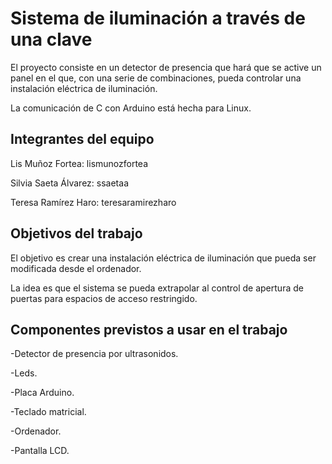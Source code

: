 # Sistema de iluminación a través de una clave

El proyecto consiste en un detector de presencia que hará que se active un panel en el que, con una serie de combinaciones, pueda controlar una instalación eléctrica de iluminación.


La comunicación de C con Arduino está hecha para Linux.

## Integrantes del equipo

Lis Muñoz Fortea: lismunozfortea

Silvia Saeta Álvarez: ssaetaa

Teresa Ramírez Haro: teresaramirezharo

## Objetivos del trabajo

El objetivo es crear una instalación eléctrica de iluminación que pueda ser modificada desde el ordenador.

La idea es que el sistema se pueda extrapolar al control de apertura de puertas para espacios de acceso restringido.

## Componentes previstos a usar en el trabajo

-Detector de presencia por ultrasonidos.

-Leds.

-Placa Arduino.

-Teclado matricial.

-Ordenador.

-Pantalla LCD.
